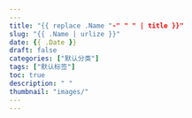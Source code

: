 ```yaml
---
​---
title: "{{ replace .Name "-" " " | title }}"
slug: "{{ .Name | urlize }}"
date: {{ .Date }}
draft: false
categories: ["默认分类"]
tags: ["默认标签"]
toc: true
description: " "
thumbnail: "images/"
​---
---
```


